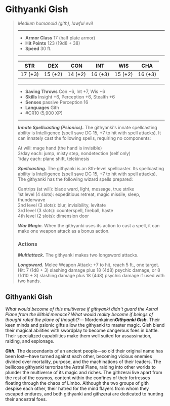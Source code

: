 # Githyanki Gish
>*Medium humanoid (gith), lawful evil*
>___
>- **Armor Class** 17 (half plate armor)
>- **Hit Points** 123 (19d8 + 38)
>- **Speed** 30 ft.
>___
>|STR|DEX|CON|INT|WIS|CHA|
>|:---:|:---:|:---:|:---:|:---:|:---:|
>|17 (+3)|15 (+2)|14 (+2)|16 (+3)|15 (+2)|16 (+3)|
>___
>- **Saving Throws** Con +6, Int +7, Wis +6
>- **Skills** Insight +6, Perception +6, Stealth +6
>- **Senses** passive Perception 16
>- **Languages** Gith
>- #CR10 (5,900 XP)
>___
>***Innate Spellcasting (Psionics).*** The githyanki's innate spellcasting ability is Intelligence (spell save DC 15, +7 to hit with spell attacks). It can innately cast the following spells, requiring no components:  
>
>At will: mage hand (the hand is invisible)  
>3/day each: jump, misty step, nondetection (self only)  
>1/day each: plane shift, telekinesis  
>
>
>***Spellcasting.*** The githyanki is an 8th-level spellcaster. Its spellcasting ability is Intelligence (spell save DC 15, +7 to hit with spell attacks). The githyanki has the following wizard spells prepared:  
>
>Cantrips (at will): blade ward, light, message, true strike  
>1st level (4 slots): expeditious retreat, magic missile, sleep, thunderwave  
>2nd level (3 slots): blur, invisibility, levitate  
>3rd level (3 slots): counterspell, fireball, haste  
>4th level (2 slots): dimension door  
>
>
>***War Magic.*** When the githyanki uses its action to cast a spell, it can make one weapon attack as a bonus action.  
>
>### Actions
>***Multiattack.*** The githyanki makes two longsword attacks.  
>
>***Longsword.*** Melee Weapon Attack: +7 to hit, reach 5 ft., one target. Hit: 7 (1d8 + 3) slashing damage plus 18 (4d8) psychic damage, or 8 (1d10 + 3) slashing damage plus 18 (4d8) psychic damage if used with two hands.

## Githyanki Gish

*What would become of this multiverse if githyanki didn't guard the Astral Plane from the illithid menace? What would reality become if beings of thought ruled the plane of thought?*— Mordenkainen***Githyanki Gish.*** Their keen minds and psionic gifts allow the githyanki to master magic. Gish blend their magical abilities with swordplay to become dangerous foes in battle. Their specialized capabilities make them well suited for assassination, raiding, and espionage.

***Gith.*** The descendants of an ancient people—so old their original name has been lost—have turned against each other, becoming vicious enemies divided over mortality, purpose, and the machinations of their leaders. The bellicose githyanki terrorize the Astral Plane, raiding into other worlds to plunder the multiverse of its magic and riches. The githzerai live apart from the rest of the cosmos, content within the confines of their fortresses floating through the chaos of Limbo. Although the two groups of gith despise each other, their hatred for the mind flayers from whom they escaped endures, and both githyanki and githzerai are dedicated to hunting their ancestral foes.